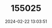 ---
title: "155025"
category: "Siganus rivulatus"
draft: false
date: 2024-02-22 13:03:51
languages:
  English: ["Rivulated rabbitfish", "Marbled Spinefoot"]
  Arabic: ["Abu Chawke abiad", "Batatah", "Mouwasit'a", "Muasta baida", "Okkais abiad"]
  Greek, Modern (1453-): ["Agriosalpa aspri"]
  Undetermined: ["Belaris", "Bliais", "Debam", "Dengkis", "Gelibas", "Lambai", "Lumban", "Moramor"]
  Turkish: ["Çilliçarpan blığı"]
  French: ["Cordonnier blanc"]
  Portuguese: ["Macua"]
  Danish: ["Plettet kaninfisk"]
  Spanish; Castilian: ["Sigano jaspeado", "Siguro"]
  Polish: ["Sygan marmurkowy"]
---